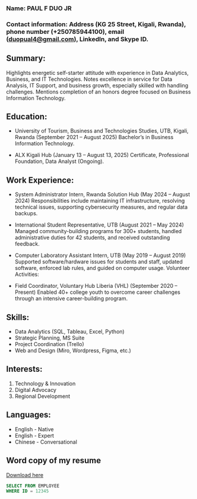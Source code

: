 
### Name: PAUL F DUO JR
### Contact information: Address (KG 25 Street, Kigali, Rwanda), phone number (+250785944100), email (duopual4@gmail.com), LinkedIn, and Skype ID.

## Summary:

Highlights energetic self-starter attitude with experience in Data Analytics, Business, and IT Technologies.
Notes excellence in service for Data Analysis, IT Support, and business growth, especially skilled with handling challenges.
Mentions completion of an honors degree focused on Business Information Technology.

## Education:

- University of Tourism, Business and Technologies Studies, UTB, Kigali, Rwanda (September 2021 – August 2025)
Bachelor’s in Business Information Technology.


- ALX Kigali Hub (January 13 – August 13, 2025)
Certificate, Professional Foundation, Data Analyst (Ongoing).

## Work Experience:

- System Administrator Intern, Rwanda Solution Hub (May 2024 – August 2024)
Responsibilities include maintaining IT infrastructure, resolving technical issues, supporting cybersecurity measures, and regular data backups.


- International Student Representative, UTB (August 2021 – May 2024)
Managed community-building programs for 300+ students, handled administrative duties for 42 students, and received outstanding feedback.

- Computer Laboratory Assistant Intern, UTB (May 2019 – August 2019)
Supported software/hardware issues for students and staff, updated software, enforced lab rules, and guided on computer usage.
Volunteer Activities:

- Field Coordinator, Voluntary Hub Liberia (VHL) (September 2020 – Present)
Enabled 40+ college youth to overcome career challenges through an intensive career-building program.

## Skills:

- Data Analytics (SQL, Tableau, Excel, Python)
- Strategic Planning, MS Suite
- Project Coordination (Trello)
- Web and Design (Miro, Wordpress, Figma, etc.)

## Interests:

1. Technology & Innovation
2. Digital Advocacy
3. Regional Development

## Languages:

- English - Native
- English - Expert
- Chinese - Conversational

## Word copy of my resume
[Download here](https://www.google.com)



``` SQL
SELECT FROM EMPLOYEE
WHERE ID = 12345
